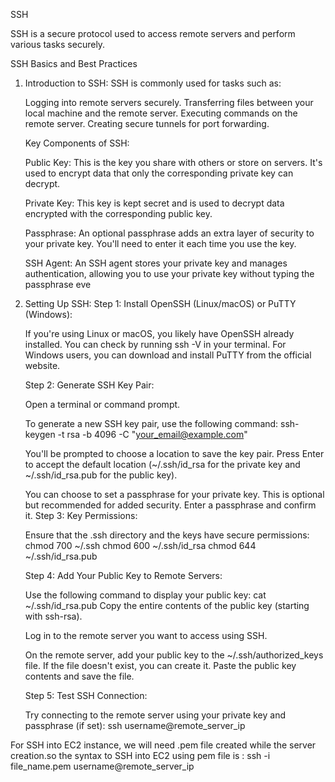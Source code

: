 SSH

SSH is a secure protocol used to access remote servers and perform various tasks securely.

SSH Basics and Best Practices
1. Introduction to SSH:
   SSH is commonly used for tasks such as:

    Logging into remote servers securely.
    Transferring files between your local machine and the remote server.
    Executing commands on the remote server.
    Creating secure tunnels for port forwarding.

   Key Components of SSH:

    Public Key: This is the key you share with others or store on servers. It's used to encrypt data that only the corresponding private key can decrypt.

    Private Key: This key is kept secret and is used to decrypt data encrypted with the corresponding public key.

    Passphrase: An optional passphrase adds an extra layer of security to your private key. You'll need to enter it each time you use the key.

    SSH Agent: An SSH agent stores your private key and manages authentication, allowing you to use your private key without typing the passphrase eve

2. Setting Up SSH:
    Step 1: Install OpenSSH (Linux/macOS) or PuTTY (Windows):

    If you're using Linux or macOS, you likely have OpenSSH already installed. You can check by running ssh -V in your terminal.
    For Windows users, you can download and install PuTTY from the official website.

    Step 2: Generate SSH Key Pair:

    Open a terminal or command prompt.

    To generate a new SSH key pair, use the following command:
         ssh-keygen -t rsa -b 4096 -C "your_email@example.com"

    You'll be prompted to choose a location to save the key pair. Press Enter to accept the default location (~/.ssh/id_rsa for the private key and ~/.ssh/id_rsa.pub for the public key).

    You can choose to set a passphrase for your private key. This is optional but recommended for added security. Enter a passphrase and confirm it.
   Step 3: Key Permissions:

    Ensure that the .ssh directory and the keys have secure permissions:
      chmod 700 ~/.ssh
      chmod 600 ~/.ssh/id_rsa
      chmod 644 ~/.ssh/id_rsa.pub

   Step 4: Add Your Public Key to Remote Servers:

    Use the following command to display your public key:
     cat ~/.ssh/id_rsa.pub
    Copy the entire contents of the public key (starting with ssh-rsa).

    Log in to the remote server you want to access using SSH.

    On the remote server, add your public key to the ~/.ssh/authorized_keys file. If the file doesn't exist, you can create it. Paste the public key contents and save the file.

   Step 5: Test SSH Connection:

    Try connecting to the remote server using your private key and passphrase (if set):
    ssh username@remote_server_ip

For SSH into EC2 instance, we will need .pem file created while the server creation.so the syntax to SSH into EC2 using pem file is :
ssh -i file_name.pem username@remote_server_ip

